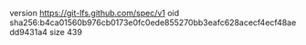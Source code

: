 version https://git-lfs.github.com/spec/v1
oid sha256:b4ca01560b976cb0173e0fc0ede855270bb3eafc628acecf4ecf48aedd9431a4
size 439
